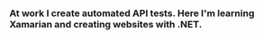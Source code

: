 ### At work I create automated API tests. Here I'm learning Xamarian and creating websites with .NET.

